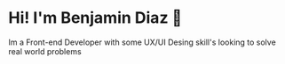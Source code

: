 <h1>Hi! I'm Benjamin Diaz 👋</h1>

<p>Im a Front-end Developer with some UX/UI Desing skill's looking to solve real world problems</p>
